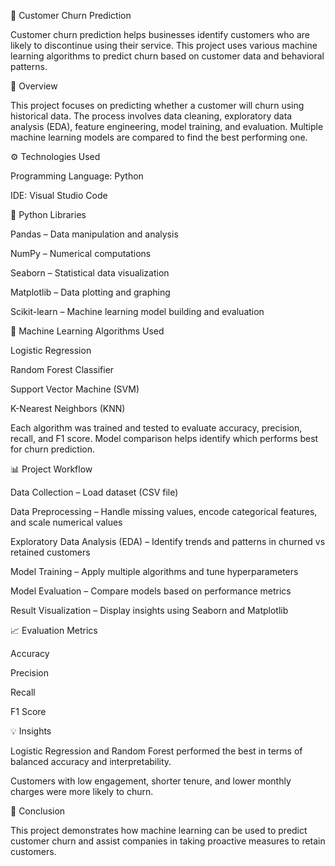 🧠 Customer Churn Prediction

Customer churn prediction helps businesses identify customers who are likely to discontinue using their service. This project uses various machine learning algorithms to predict churn based on customer data and behavioral patterns.

📌 Overview

This project focuses on predicting whether a customer will churn using historical data. The process involves data cleaning, exploratory data analysis (EDA), feature engineering, model training, and evaluation.
Multiple machine learning models are compared to find the best performing one.

⚙️ Technologies Used

Programming Language: Python

IDE: Visual Studio Code

🧩 Python Libraries

Pandas – Data manipulation and analysis

NumPy – Numerical computations

Seaborn – Statistical data visualization

Matplotlib – Data plotting and graphing

Scikit-learn – Machine learning model building and evaluation

🧠 Machine Learning Algorithms Used

Logistic Regression

Random Forest Classifier

Support Vector Machine (SVM)

K-Nearest Neighbors (KNN)

Each algorithm was trained and tested to evaluate accuracy, precision, recall, and F1 score. Model comparison helps identify which performs best for churn prediction.

📊 Project Workflow

Data Collection – Load dataset (CSV file)

Data Preprocessing – Handle missing values, encode categorical features, and scale numerical values

Exploratory Data Analysis (EDA) – Identify trends and patterns in churned vs retained customers

Model Training – Apply multiple algorithms and tune hyperparameters

Model Evaluation – Compare models based on performance metrics

Result Visualization – Display insights using Seaborn and Matplotlib

📈 Evaluation Metrics

Accuracy

Precision

Recall

F1 Score



💡 Insights

Logistic Regression and Random Forest performed the best in terms of balanced accuracy and interpretability.

Customers with low engagement, shorter tenure, and lower monthly charges were more likely to churn.


🏁 Conclusion

This project demonstrates how machine learning can be used to predict customer churn and assist companies in taking proactive measures to retain customers.
